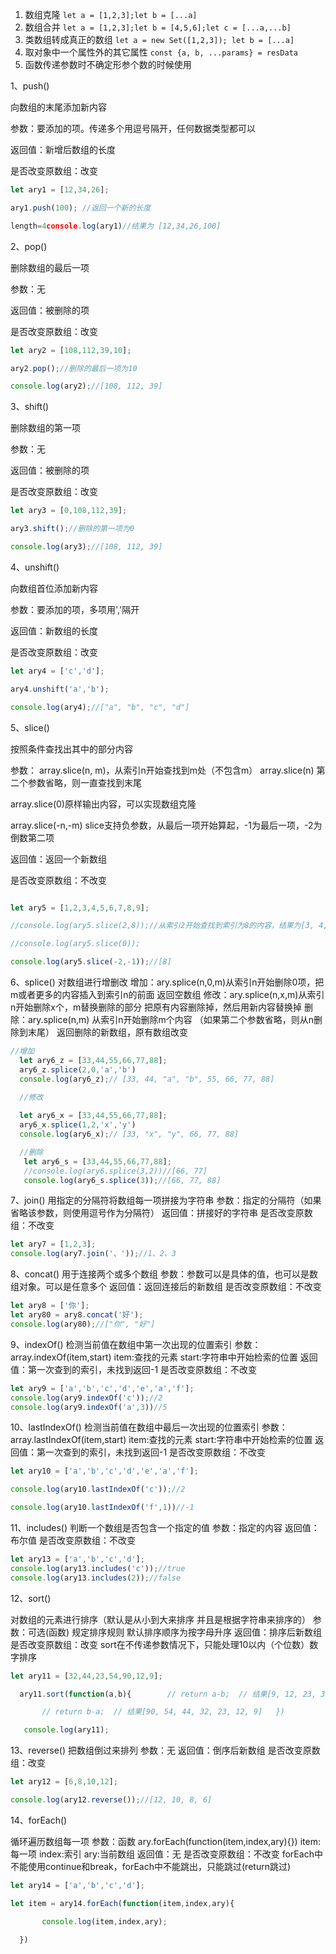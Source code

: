 1. 数组克隆 `let a = [1,2,3];let b = [...a] `
2. 数组合并 `let a = [1,2,3];let b = [4,5,6];let c = [...a,...b] `
3. 类数组转成真正的数组 `let a = new Set([1,2,3]); let b = [...a]`
4. 取对象中一个属性外的其它属性 `const {a, b, ...params} = resData`
4. 函数传递参数时不确定形参个数的时候使用


1、push()

向数组的末尾添加新内容

参数：要添加的项。传递多个用逗号隔开，任何数据类型都可以

返回值：新增后数组的长度

是否改变原数组：改变



```js
let ary1 = [12,34,26];

ary1.push(100); //返回一个新的长度 

length=4console.log(ary1)//结果为 [12,34,26,100]
```

2、pop()

删除数组的最后一项

参数：无

返回值：被删除的项

是否改变原数组：改变


```js
let ary2 = [108,112,39,10];

ary2.pop();//删除的最后一项为10

console.log(ary2);//[108, 112, 39]
```


3、shift()

删除数组的第一项

参数：无

返回值：被删除的项

是否改变原数组：改变



```js
let ary3 = [0,108,112,39];

ary3.shift();//删除的第一项为0

console.log(ary3);//[108, 112, 39]
```
4、unshift()

向数组首位添加新内容

参数：要添加的项，多项用','隔开

返回值：新数组的长度

是否改变原数组：改变



```js
let ary4 = ['c','d'];

ary4.unshift('a','b');

console.log(ary4);//["a", "b", "c", "d"]
```

5、slice()

按照条件查找出其中的部分内容

参数：
array.slice(n, m)，从索引n开始查找到m处（不包含m）
array.slice(n) 第二个参数省略，则一直查找到末尾

array.slice(0)原样输出内容，可以实现数组克隆

array.slice(-n,-m) slice支持负参数，从最后一项开始算起，-1为最后一项，-2为倒数第二项

返回值：返回一个新数组

是否改变原数组：不改变

```js

let ary5 = [1,2,3,4,5,6,7,8,9]; 

//console.log(ary5.slice(2,8));//从索引2开始查找到索引为8的内容，结果为[3, 4, 5, 6, 7, 8] 

//console.log(ary5.slice(0)); 

console.log(ary5.slice(-2,-1));//[8]
```

6、splice()
对数组进行增删改
增加：ary.splice(n,0,m)从索引n开始删除0项，把m或者更多的内容插入到索引n的前面
返回空数组
修改：ary.splice(n,x,m)从索引n开始删除x个，m替换删除的部分
把原有内容删除掉，然后用新内容替换掉
删除：ary.splice(n,m) 从索引n开始删除m个内容
（如果第二个参数省略，则从n删除到末尾）
返回删除的新数组，原有数组改变

```js
//增加
  let ary6_z = [33,44,55,66,77,88];
  ary6_z.splice(2,0,'a','b')
  console.log(ary6_z);// [33, 44, "a", "b", 55, 66, 77, 88]
 
  //修改

  let ary6_x = [33,44,55,66,77,88];
  ary6_x.splice(1,2,'x','y')
  console.log(ary6_x);// [33, "x", "y", 66, 77, 88]

  //删除
   let ary6_s = [33,44,55,66,77,88];
   //console.log(ary6.splice(3,2))//[66, 77]
   console.log(ary6_s.splice(3));//[66, 77, 88]
  ```

7、join()
用指定的分隔符将数组每一项拼接为字符串
参数：指定的分隔符（如果省略该参数，则使用逗号作为分隔符）
返回值：拼接好的字符串
是否改变原数组：不改变
```js
let ary7 = [1,2,3];
console.log(ary7.join('、'));//1、2、3
```
8、concat()
用于连接两个或多个数组
参数：参数可以是具体的值，也可以是数组对象。可以是任意多个
返回值：返回连接后的新数组
是否改变原数组：不改变

```js
let ary8 = ['你'];
let ary80 = ary8.concat('好');
console.log(ary80);//["你", "好"]
```

9、indexOf()
检测当前值在数组中第一次出现的位置索引
参数：array.indexOf(item,start) item:查找的元素 start:字符串中开始检索的位置
返回值：第一次查到的索引，未找到返回-1
是否改变原数组：不改变

```js
let ary9 = ['a','b','c','d','e','a','f'];   
console.log(ary9.indexOf('c'));//2
console.log(ary9.indexOf('a',3))//5
```

10、lastIndexOf()
检测当前值在数组中最后一次出现的位置索引
参数：array.lastIndexOf(item,start) item:查找的元素 start:字符串中开始检索的位置
返回值：第一次查到的索引，未找到返回-1
是否改变原数组：不改变

```js
let ary10 = ['a','b','c','d','e','a','f'];   

console.log(ary10.lastIndexOf('c'));//2

console.log(ary10.lastIndexOf('f',1))//-1
```

11、includes()
判断一个数组是否包含一个指定的值
参数：指定的内容
返回值：布尔值
是否改变原数组：不改变

```js
let ary13 = ['a','b','c','d']; 
console.log(ary13.includes('c'));//true
console.log(ary13.includes(2));//false
```

12、sort()

对数组的元素进行排序（默认是从小到大来排序 并且是根据字符串来排序的）
参数：可选(函数) 规定排序规则 默认排序顺序为按字母升序
返回值：排序后新数组
是否改变原数组：改变
sort在不传递参数情况下，只能处理10以内（个位数）数字排序

```js
let ary11 = [32,44,23,54,90,12,9]; 

  ary11.sort(function(a,b){        // return a-b;  // 结果[9, 12, 23, 32, 44, 54, 90]

       // return b-a;  // 结果[90, 54, 44, 32, 23, 12, 9]   })  

   console.log(ary11);
```
13、reverse()
把数组倒过来排列
参数：无
返回值：倒序后新数组
是否改变原数组：改变

```js
let ary12 = [6,8,10,12]; 

console.log(ary12.reverse());//[12, 10, 8, 6]
```
14、forEach()

循环遍历数组每一项
参数：函数 ary.forEach(function(item,index,ary){}) item:每一项 index:索引 ary:当前数组
返回值：无
是否改变原数组：不改变
forEach中不能使用continue和break，forEach中不能跳出，只能跳过(return跳过)

```js
let ary14 = ['a','b','c','d']; 

let item = ary14.forEach(function(item,index,ary){

       console.log(item,index,ary);

  })
```
